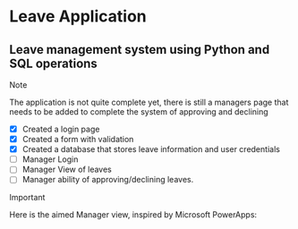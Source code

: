 # Leave Application
## Leave management system using Python and SQL operations
> [!NOTE]
> The application is not quite complete yet, there is still a managers page that needs to be added to complete the system of approving and declining

- [x] Created a login page
- [x] Created a form with validation
- [x] Created a database that stores leave information and user credentials
- [ ] Manager Login
- [ ] Manager View of leaves
- [ ] Manager ability of approving/declining leaves.

> [!IMPORTANT]
> Here is the aimed Manager view, inspired by Microsoft PowerApps:

